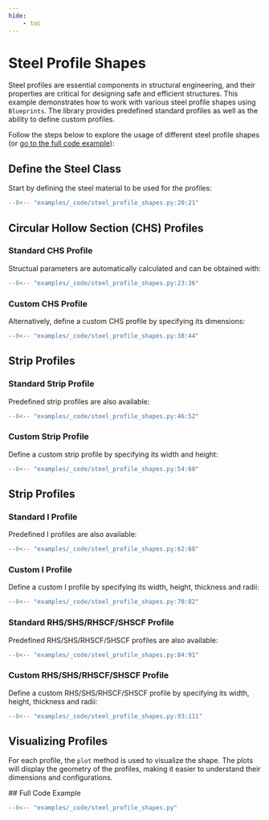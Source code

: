 ```yaml
---
hide:
    - toc
---
```

# Steel Profile Shapes

Steel profiles are essential components in structural engineering, and their properties are critical for designing safe and efficient structures. This example demonstrates how to work with various steel profile shapes using `Blueprints`. The library provides predefined standard profiles as well as the ability to define custom profiles.

Follow the steps below to explore the usage of different steel profile shapes (or [go to the full code example](#full-code-example)):

## Define the Steel Class

Start by defining the steel material to be used for the profiles:

```python
--8<-- "examples/_code/steel_profile_shapes.py:20:21" 
```

## Circular Hollow Section (CHS) Profiles

### Standard CHS Profile

Structual parameters are automatically calculated and can be obtained with:

```python
--8<-- "examples/_code/steel_profile_shapes.py:23:36"
```

### Custom CHS Profile

Alternatively, define a custom CHS profile by specifying its dimensions:

```python
--8<-- "examples/_code/steel_profile_shapes.py:38:44"
```

## Strip Profiles

### Standard Strip Profile

Predefined strip profiles are also available:

```python
--8<-- "examples/_code/steel_profile_shapes.py:46:52"
```

### Custom Strip Profile

Define a custom strip profile by specifying its width and height:

```python
--8<-- "examples/_code/steel_profile_shapes.py:54:60"
```

## Strip Profiles

### Standard I Profile

Predefined I profiles are also available:

```python
--8<-- "examples/_code/steel_profile_shapes.py:62:68"
```

### Custom I Profile

Define a custom I profile by specifying its width, height, thickness and radii:

```python
--8<-- "examples/_code/steel_profile_shapes.py:70:82"
```

### Standard RHS/SHS/RHSCF/SHSCF Profile

Predefined RHS/SHS/RHSCF/SHSCF profiles are also available:

```python
--8<-- "examples/_code/steel_profile_shapes.py:84:91"
```

### Custom RHS/SHS/RHSCF/SHSCF Profile

Define a custom RHS/SHS/RHSCF/SHSCF profile by specifying its width, height, thickness and radii:

```python
--8<-- "examples/_code/steel_profile_shapes.py:93:111"
```

## Visualizing Profiles

For each profile, the `plot` method is used to visualize the shape. The plots will display the geometry of the profiles, making it easier to understand their dimensions and configurations.

<a name="full-code-example">
## Full Code Example

```python
--8<-- "examples/_code/steel_profile_shapes.py"
```
</a>